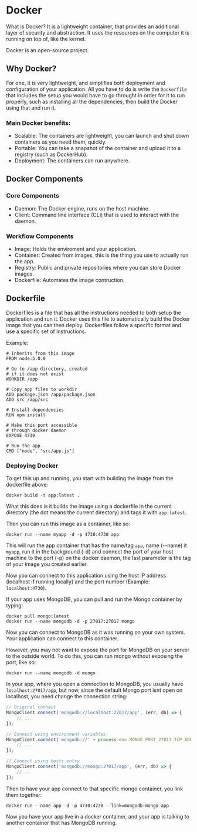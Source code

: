 # Docker

What is Docker? It is a lightweight container, that provides an additional layer of security and abstraction. It uses the resources on the computer it is running on top of, like the kernel.

Docker is an open-source project.

## Why Docker?

For one, it is very lightweight, and simplifies both deployment and configuration of your application. All you have to do is write the `Dockerfile` that includes the setup you would have to go throught in order for it to run properly, such as installing all the dependencies, then build the Docker using that and run it.

### Main Docker benefits:

* Scalable: The containers are lightweight, you can launch and shut down containers as you need them, quickly.
* Portable: You can take a snapshot of the container and upload it to a registry (such as DockerHub).
* Deployment: The containers can run anywhere.

## Docker Components

### Core Components

* Daemon: The Docker engine, runs on the host machine.
* Client: Command line interface (CLI) that is used to interact with the daemon.

### Workflow Components

* Image: Holds the enviroment and your application.
* Container: Created from images, this is the thing you use to actually run the app.
* Registry: Public and private repositories where you can store Docker images.
* Dockerfile: Automates the image contruction.

## Dockerfile

Dockerfiles is a file that has all the instructions needed to both setup the application and run it. Docker uses this file to automatically build the Docker image that you can then deploy. Dockerfiles follow a specific format and use a specific set of instructions. 

Example: 

```docker
# Inherits from this image
FROM node:5.0.0

# Go to /app directory, created
# if it does not exist
WORKDIR /app

# Copy app files to workdir
ADD package.json /app/package.json
ADD src /app/src

# Install dependencies
RUN npm install

# Make this port accessible
# through docker daemon
EXPOSE 4730

# Run the app
CMD ["node", "src/app.js"]
```

### Deploying Docker

To get this up and running, you start with building the image from the dockerfile above:

```
docker build -t app:latest .
```

What this does is it builds the image using a dockerfile in the current directory (the dot means the current directory) and tags it with `app:latest`.

Then you can run this image as a container, like so:

```
docker run --name myapp -d -p 4730:4730 app
```

This will run the app container that has the name/tag `app`, name (--name) it `myapp`, run it in the background (-d) and connect the port of your host machine to the port (-p) on the docker daemon, the last parameter is the tag of your image you created earlier.

Now you can connect to this application using the host IP address (localhost if running locally) and the port number (Example: `localhost:4730`).

If your app uses MongoDB, you can pull and run the Mongo container by typing:

```
docker pull mongo:latest
docker run --name mongodb -d -p 27017:27017 mongo
```

Now you can connect to MongoDB as it was running on your own system. Your application can connect to this container.

However, you may not want to expose the port for MongoDB on your server to the outside world. To do this, you can run mongo without exposing the port, like so:

```
docker run --name mongodb -d mongo
```

In your app, where you open a connection to MongoDB, you usually have `localhost:27017/app`, but now, since the default Mongo port isnt open on localhost, you need change the connection string:

```javascript
// Original connect
MongoClient.connect('mongodb://localhost:27017/app', (err, db) => {
    // ...
});

// Connect using environment variables
MongoClient.connect('mongodb://' + process.env.MONGO_PORT_27017_TCP_ADDR + ':' + process.env.MONGO_PORT_27017_TCP_PORT + '/app', (err, db) => {
    // ...
});

// Connect using hosts entry
MongoClient.connect('mongodb://mongo:27017/app', (err, db) => {
    // ...
});
```

Then to have your app connect to that specific mongo container, you link them together:

```
docker run --name app -d -p 4730:4730 --link=mongodb:mongo app
```

Now you have your app live in a docker container, and your app is talking to another container that has MongoDB running.